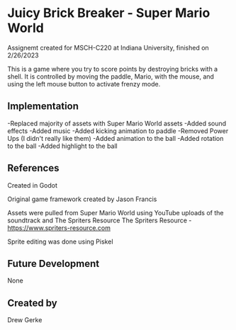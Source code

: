 # Juicy Brick Breaker - Super Mario World

Assignemt created for MSCH-C220 at Indiana University, finished on 2/26/2023

This is a game where you try to score points by destroying bricks with a shell. It is controlled by moving the paddle, Mario, with the mouse, and using the left mouse button to activate frenzy mode.


## Implementation

-Replaced majority of assets with Super Mario World assets
-Added sound effects
-Added music
-Added kicking animation to paddle
-Removed Power Ups (I didn't really like them)
-Added animation to the ball
-Added rotation to the ball
-Added highlight to the ball


## References

Created in Godot

Original game framework created by Jason Francis

Assets were pulled from Super Mario World using YouTube uploads of the soundtrack and The Spriters Resource
The Spriters Resource - https://www.spriters-resource.com

Sprite editing was done using Piskel


## Future Development

None


## Created by

Drew Gerke
